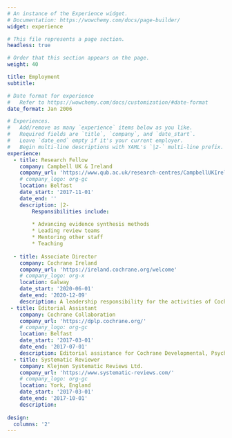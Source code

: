 ```yaml
---
# An instance of the Experience widget.
# Documentation: https://wowchemy.com/docs/page-builder/
widget: experience

# This file represents a page section.
headless: true

# Order that this section appears on the page.
weight: 40

title: Employment
subtitle:

# Date format for experience
#   Refer to https://wowchemy.com/docs/customization/#date-format
date_format: Jan 2006

# Experiences.
#   Add/remove as many `experience` items below as you like.
#   Required fields are `title`, `company`, and `date_start`.
#   Leave `date_end` empty if it's your current employer.
#   Begin multi-line descriptions with YAML's `|2-` multi-line prefix.
experience:
  - title: Research Fellow
    company: Campbell UK & Ireland
    company_url: 'https://www.qub.ac.uk/research-centres/CampbellUKIreland/'
    # company_logo: org-gc
    location: Belfast
    date_start: '2017-11-01'
    date_end: ''
    description: |2-
        Responsibilities include:
        
        * Advancing evidence synthesis methods
        * Leading review teams
        * Mentoring other staff
        * Teaching
        
  - title: Associate Director
    company: Cochrane Ireland
    company_url: 'https://ireland.cochrane.org/welcome'
    # company_logo: org-x
    location: Galway
    date_start: '2020-06-01'
    date_end: '2020-12-09'
    description: A leadership responsibility for the activities of Cochrane Ireland with a focus on developing and maintaining strategic partnerships in the Cochrane community 
 - title: Editorial Assistant
    company: Cochrane Collaboration
    company_url: 'https://dplp.cochrane.org/'
    # company_logo: org-gc
    location: Belfast
    date_start: '2017-03-01'
    date_end: '2017-07-01'
    description: Editorial assistance for Cochrane Developmental, Psychosocial and Learning Problems group
  - title: Systematic Reviewer
    company: Klejnen Systematic Reviews Ltd.
    company_url: 'https://www.systematic-reviews.com/'
    # company_logo: org-gc
    location: York, England
    date_start: '2017-03-01'
    date_end: '2017-10-01'
    description: 
    
design:
  columns: '2'
---
```

